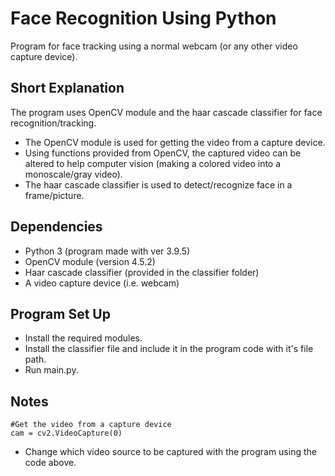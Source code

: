 # Face Recognition Using Python

Program for face tracking using a normal webcam (or any other video capture device).

## Short Explanation

The program uses OpenCV module and the haar cascade classifier for face recognition/tracking.

- The OpenCV module is used for getting the video from a capture device.
- Using functions provided from OpenCV, the captured video can be altered to help computer vision (making a colored video into a monoscale/gray video).
- The haar cascade classifier is used to detect/recognize face in a frame/picture.

## Dependencies

- Python 3 (program made with ver 3.9.5)
- OpenCV module (version 4.5.2)
- Haar cascade classifier (provided in the classifier folder)
- A video capture device (i.e. webcam)

## Program Set Up

- Install the required modules.
- Install the classifier file and include it in the program code with it's file path.
- Run main.py.

## Notes

```
#Get the video from a capture device
cam = cv2.VideoCapture(0)
```
- Change which video source to be captured with the program using the code above.
